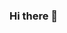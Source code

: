 ### Hi there 👋

<!--
**p-ship-it/p-ship-it** is a ✨ _special_ ✨ repository because its `README.md` (this file) appears on your GitHub profile.

Here are some ideas to get you started:

- 🔭 I’m currently working on Flutter Application and MERN stack Development
- 🌱 I’m currently learning Extended Reality and CLoud
- 👯 I’m looking to collaborate on Projects and Group Works
- 🤔 I’m looking for help with Cloud
- 💬 Ask me about Aliens (I think they do exist 🤔 )
- 📫 How to reach me: https://www.linkedin.com/in/prasit-kumar-dutta-4b6648188/ , prasitkumardutta@gmail.com
- ⚡ Fun fact: This "🤔" is my favourite emoticon 
-->

